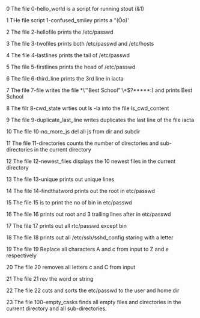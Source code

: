 0 The file 0-hello_world is a script for running stout (&1) 

1 THe file script 1-confused_smiley prints a "(Ôo)'

2 The file 2-hellofile prints the /etc/passwd

3 The file 3-twofiles prints both /etc/passwd and /etc/hosts

4 The file 4-lastlines prints the tail of /etc/passwd

5 The file 5-firstlines prints the head of /etc/passwd

6 The file 6-third_line prints the 3rd line in iacta

7 The file 7-file writes the file \*\\'"Best School"\'\\*$\?\*\*\*\*\*:) and prints Best School

8 The filr 8-cwd_state wrties out ls -la into the file ls_cwd_content

9 The file 9-duplicate_last_line writes duplicates the last line of the file iacta

10 The file 10-no_more_js del all js from dir and subdir

11 The file 11-directories counts the number of directories and sub-directories in the current directory

12 The file 12-newest_files displays the 10 newest files in the current directory

13 The file 13-unique prints out unique lines

14 The file 14-findthatword prints out the root in etc/passwd

15 The file 15 is to print the no of bin in etc/passwd

16 The file 16 prints out root and 3 trailing lines after in etc/passwd

17 The file 17 prints out all rtc/passwd except bin

18 The file 18 prints out all /etc/ssh/sshd_config staring with a letter

19 The file 19 Replace all characters A and c from input to Z and e respectively

20 The file 20 removes all letters c and C from input

21 The file 21 rev the word or string

22 The file 22 cuts and sorts the etc/passwd to the user and home dir

23 The file 100-empty_casks finds all empty files and directories in the current directory and all sub-directories.


